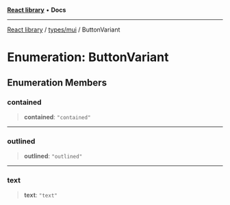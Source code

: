 [**React library**](../../../index.md) • **Docs**

***

[React library](../../../modules.md) / [types/mui](../index.md) / ButtonVariant

# Enumeration: ButtonVariant

## Enumeration Members

### contained

> **contained**: `"contained"`

***

### outlined

> **outlined**: `"outlined"`

***

### text

> **text**: `"text"`
